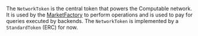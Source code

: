 The `NetworkToken` is the central token that powers the Computable network. It is used by the [MarketFactory](MarketFactory.md) to perform operations and is used to pay for queries executed by backends. The `NetworkToken` is implemented by a `StandardToken` (ERC) for now. 
